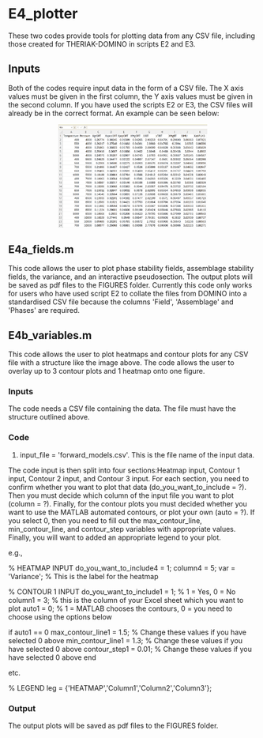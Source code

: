 # E4_plotter
These two codes provide tools for plotting data from any CSV file, including those created for THERIAK-DOMINO in scripts E2 and E3.

## Inputs
Both of the codes require input data in the form of a CSV file. The X axis values must be given in the first column, the Y axis values must be given in the second column. If you have used the scripts E2 or E3, the CSV files will already be in the correct format. An example can be seen below:

 <p align="center">
<img src="https://github.com/TMackay-Champion/LinaForma/blob/2ef1d08e30a91355a64d9770fca83716c708e314/images/E4_input.png", width="60%">
</p>

## E4a_fields.m
This code allows the user to plot phase stability fields, assemblage stability fields, the variance, and an interactive pseudosection. The output plots will be saved as pdf files to the FIGURES folder. Currently this code only works for users who have used script E2 to collate the files from DOMINO into a standardised CSV file because the columns 'Field', 'Assemblage' and 'Phases' are required.

## E4b_variables.m
This code allows the user to plot heatmaps and contour plots for any CSV file with a structure like the image above. The code allows the user to overlay up to 3 contour plots and 1 heatmap onto one figure.

### Inputs
The code needs a CSV file containing the data. The file must have the structure outlined above.

### Code
1) input_file = 'forward_models.csv'. This is the file name of the input data.

The code input is then split into four sections:Heatmap input, Contour 1 input, Contour 2 input, and Contour 3 input. For each section, you need to 
confirm whether you want to plot that data (do_you_want_to_include = ?). Then you must decide which column of the input file you want to plot (column = ?). Finally, for the contour plots you must decided whether you want to use the MATLAB
automated contours, or plot your own (auto = ?). If you select 0, then you need to fill out the max_contour_line, min_contour_line, and contour_step variables with appropriate values. Finally, you will want to added an appropriate legend to your plot.

e.g.,

% HEATMAP INPUT
do_you_want_to_include4 = 1;
column4 = 5;
var = 'Variance'; % This is the label for the heatmap

% CONTOUR 1 INPUT
do_you_want_to_include1 = 1; % 1 = Yes, 0 = No
column1 = 3; % this is the column of your Excel sheet which you want to plot
auto1 = 0; % 1 = MATLAB chooses the contours, 0 = you need to choose using the options below

if auto1 == 0
    max_contour_line1 = 1.5; % Change these values if you have selected 0 above
    min_contour_line1 = 1.3; % Change these values if you have selected 0 above
    contour_step1 = 0.01; % Change these values if you have selected 0 above
end

etc.

% LEGEND
leg  = {'HEATMAP','Column1','Column2','Column3'}; 


### Output
The output plots will be saved as pdf files to the FIGURES folder. 

 